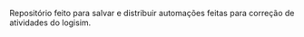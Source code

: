 Repositório feito para salvar e distribuir automações feitas para correção de atividades do logisim.
